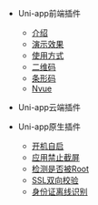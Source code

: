 - Uni-app前端插件

  - [介绍](/plugs/#介绍)
  - [演示效果](/plugs/#演示效果)
  - [使用方式](/plugs/#使用方式)
  - [二维码](/plugs/web/qrcode/#二维码)
  - [条形码](/plugs/web/barcode/#条形码)
  - [Nvue](/plugs/web/nvue/#Nvue)
    <!-- - [配置](/plugs/web/nvue/#配置)
    - [安装](/plugs/web/nvue/#安装)
    - [Html](/plugs/web/nvue/#Html)
    - [Css](/plugs/web/nvue/#Css)
    - [Js](/plugs/web/nvue/#Js)
    - [完整示例](/plugs/web/nvue/#完整示例)
    - [完整参数](/plugs/web/nvue/#完整参数) -->

- Uni-app云端插件


- Uni-app原生插件

  - [开机自启](/plugs/native/#开机自启)
  - [应用禁止截屏](/plugs/native/#应用禁止截屏)
  - [检测是否被Root](/plugs/native/#检测系统是否被root)
  - [SSL双向校验](/plugs/native/#SSL双向校验)
  - [身份证离线识别](/plugs/native/#身份证离线识别)